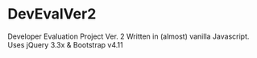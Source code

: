 # DevEvalVer2
Developer Evaluation Project Ver. 2 Written in (almost) vanilla Javascript. Uses jQuery 3.3x & Bootstrap v4.11